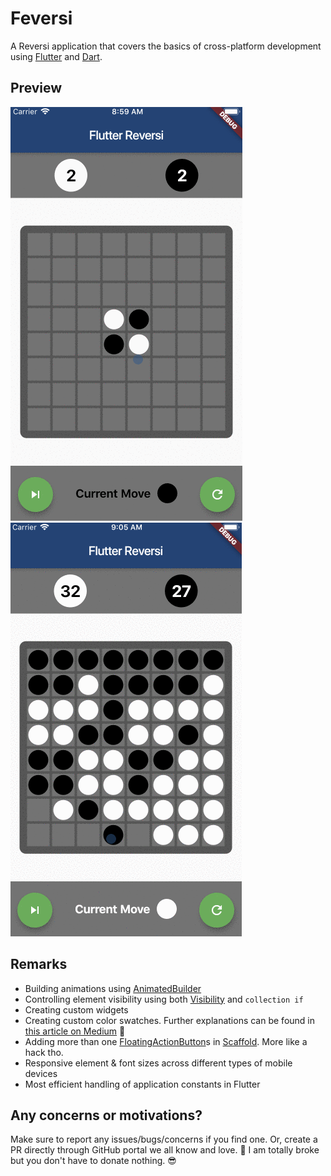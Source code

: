 # Feversi
A Reversi application that covers the basics of cross-platform development using [Flutter](https://flutter.dev/) and [Dart](https://dart.dev/).

## Preview
![Start](screenshots/start.gif)
![End](screenshots/end.gif)

## Remarks
- Building animations using [AnimatedBuilder](https://api.flutter.dev/flutter/widgets/AnimatedBuilder-class.html)
- Controlling element visibility using both [Visibility](https://api.flutter.dev/flutter/widgets/Visibility-class.html) and `collection if`
- Creating custom widgets
- Creating custom color swatches. Further explanations can be found in [this article on Medium](https://medium.com/@nickysong/creating-a-custom-color-swatch-in-flutter-554bcdcb27f3) 🍻
- Adding more than one [FloatingActionButton](https://api.flutter.dev/flutter/material/FloatingActionButton-class.html)s in [Scaffold](https://api.flutter.dev/flutter/material/Scaffold-class.html). More like a hack tho.
- Responsive element & font sizes across different types of mobile devices
- Most efficient handling of application constants in Flutter

## Any concerns or motivations?
Make sure to report any issues/bugs/concerns if you find one. Or, create a PR directly through GitHub portal we all know and love. 💖 I am totally broke but you don't have to donate nothing. 😎
